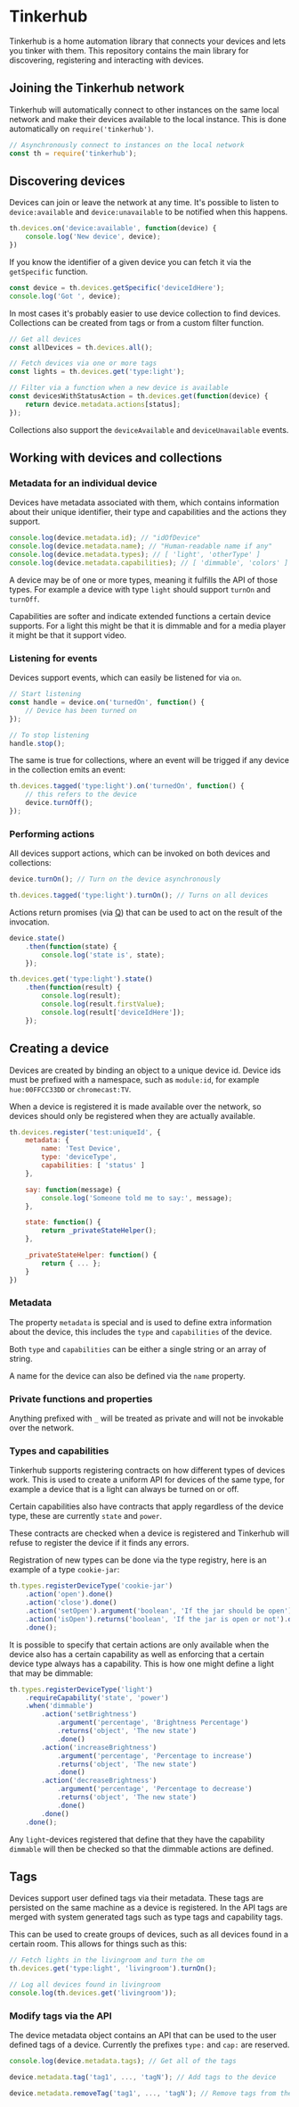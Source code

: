 # Tinkerhub

Tinkerhub is a home automation library that connects your devices and lets you
tinker with them. This repository contains the main library for discovering,
registering and interacting with devices.

## Joining the Tinkerhub network

Tinkerhub will automatically connect to other instances on the same local
network and make their devices available to the local instance. This is done
automatically on `require('tinkerhub')`.

```javascript
// Asynchronously connect to instances on the local network
const th = require('tinkerhub');
```

## Discovering devices

Devices can join or leave the network at any time. It's possible to listen
to `device:available` and `device:unavailable` to be notified when this happens.

```javascript
th.devices.on('device:available', function(device) {
    console.log('New device', device);
})
```

If you know the identifier of a given device you can fetch it via the `getSpecific`
function.

```javascript
const device = th.devices.getSpecific('deviceIdHere');
console.log('Got ', device);
```

In most cases it's probably easier to use device collection to find devices.
Collections can be created from tags or from a custom filter function.

```javascript
// Get all devices
const allDevices = th.devices.all();

// Fetch devices via one or more tags
const lights = th.devices.get('type:light');

// Filter via a function when a new device is available
const devicesWithStatusAction = th.devices.get(function(device) {
    return device.metadata.actions[status];
});
```

Collections also support the `deviceAvailable` and `deviceUnavailable` events.

## Working with devices and collections

### Metadata for an individual device

Devices have metadata associated with them, which contains information about
their unique identifier, their type and capabilities and the actions they
support.

```javascript
console.log(device.metadata.id); // "idOfDevice"
console.log(device.metadata.name); // "Human-readable name if any"
console.log(device.metadata.types); // [ 'light', 'otherType' ]
console.log(device.metadata.capabilities); // [ 'dimmable', 'colors' ]
```

A device may be of one or more types, meaning it fulfills the API of those
types. For example a device with type `light` should support `turnOn` and
`turnOff`.

Capabilities are softer and indicate extended functions a certain device
supports. For a light this might be that it is dimmable and for a media player
it might be that it support video.

### Listening for events

Devices  support events, which can easily be listened for via `on`.

```javascript
// Start listening
const handle = device.on('turnedOn', function() {
    // Device has been turned on
});

// To stop listening
handle.stop();
```

The same is true for collections, where an event will be trigged if any
device in the collection emits an event:

```javascript
th.devices.tagged('type:light').on('turnedOn', function() {
    // this refers to the device
    device.turnOff();
});
```

### Performing actions

All devices support actions, which can be invoked on both devices and
collections:

```javascript
device.turnOn(); // Turn on the device asynchronously

th.devices.tagged('type:light').turnOn(); // Turns on all devices
```

Actions return promises (via [Q](http://documentup.com/kriskowal/q/)) that
can be used to act on the result of the invocation.

```javascript
device.state()
    .then(function(state) {
        console.log('state is', state);
    });

th.devices.get('type:light').state()
    .then(function(result) {
        console.log(result);
        console.log(result.firstValue);
        console.log(result['deviceIdHere']);
    });
```

## Creating a device

Devices are created by binding an object to a unique device id. Device ids must be prefixed with a namespace, such as `module:id`, for example `hue:00FFCC33DD` or `chromecast:TV`.

When a device is registered it is made available over the network, so devices
should only be registered when they are actually available.

```javascript
th.devices.register('test:uniqueId', {
    metadata: {
        name: 'Test Device',
        type: 'deviceType',
        capabilities: [ 'status' ]
    },

    say: function(message) {
        console.log('Someone told me to say:', message);
    },

    state: function() {
        return _privateStateHelper();
    },

    _privateStateHelper: function() {
        return { ... };
    }
})
```

### Metadata

The property `metadata` is special and is used to define extra information about
the device, this includes the `type` and `capabilities` of the device.

Both `type` and `capabilities` can be either a single string or an array of string.

A name for the device can also be defined via the `name` property.

### Private functions and properties

Anything prefixed with `_` will be treated as private and will not be invokable
over the network.

### Types and capabilities

Tinkerhub supports registering contracts on how different types of devices work.
This is used to create a uniform API for devices of the same type, for example
a device that is a light can always be turned on or off.

Certain capabilities also have contracts that apply regardless of the device type,
these are currently `state` and `power`.

These contracts are checked when a device is registered and Tinkerhub will
refuse to register the device if it finds any errors.

Registration of new types can be done via the type registry, here is an example
of a type `cookie-jar`:

```javascript
th.types.registerDeviceType('cookie-jar')
    .action('open').done()
    .action('close').done()
    .action('setOpen').argument('boolean', 'If the jar should be open').done()
    .action('isOpen').returns('boolean', 'If the jar is open or not').done()
    .done();
```

It is possible to specify that certain actions are only available when the
device also has a certain capability as well as enforcing that a certain
device type always has a capability. This is how one might define a light that
may be dimmable:

```javascript
th.types.registerDeviceType('light')
    .requireCapability('state', 'power')
    .when('dimmable')
        .action('setBrightness')
            .argument('percentage', 'Brightness Percentage')
            .returns('object', 'The new state')
            .done()
        .action('increaseBrightness')
            .argument('percentage', 'Percentage to increase')
            .returns('object', 'The new state')
            .done()
        .action('decreaseBrightness')
            .argument('percentage', 'Percentage to decrease')
            .returns('object', 'The new state')
            .done()
        .done()
    .done();
```

Any `light`-devices registered that define that they have the capability
`dimmable` will then be checked so that the dimmable actions are defined.

## Tags

Devices support user defined tags via their metadata. These tags are persisted
on the same machine as a device is registered. In the API tags are merged with
system generated tags such as type tags and capability tags.

This can be used to create groups of devices, such as all devices found in a
certain room. This allows for things such as this:

```javascript
// Fetch lights in the livingroom and turn the om
th.devices.get('type:light', 'livingroom').turnOn();

// Log all devices found in livingroom
console.log(th.devices.get('livingroom'));
```

### Modify tags via the API

The device metadata object contains an API that can be used to the user defined
tags of a device. Currently the prefixes `type:` and `cap:` are reserved.

```javascript
console.log(device.metadata.tags); // Get all of the tags

device.metadata.tag('tag1', ..., 'tagN'); // Add tags to the device

device.metadata.removeTag('tag1', ..., 'tagN'); // Remove tags from the device
```

